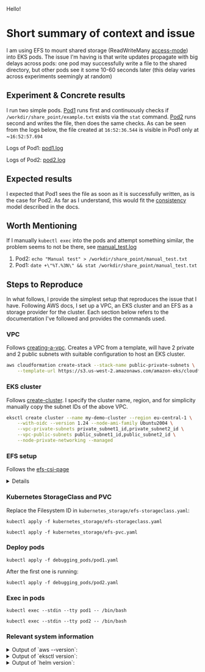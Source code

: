 Hello!

# Short summary of context and issue

I am using EFS to mount shared storage (ReadWriteMany [access-mode](https://kubernetes.io/docs/concepts/storage/persistent-volumes/#access-modes)) into EKS pods. The issue I'm having is that write updates propagate with big delays across pods: one pod may successfully write a file to the shared directory, but other pods see it some 10-60 seconds later (this delay varies across experiments seemingly at random)

## Experiment & Concrete results

I run two simple pods. [Pod1](debugging_pods/pod1.yaml) runs first and continuously checks if `/workdir/share_point/example.txt` exists via the `stat` command. [Pod2](debugging_pods/pod2.yaml) runs second and writes the file, then does the same checks. As can be seen from the logs below, the file created at `16:52:36.544` is visible in Pod1 only at ~`16:52:57.694`

Logs of Pod1: [pod1.log](logs/pod1.log)

Logs of Pod2: [pod2.log](logs/pod2.log)

## Expected results

I expected that Pod1 sees the file as soon as it is successfully written, as is the case for Pod2. As far as I understand, this would fit the [consistency](https://docs.aws.amazon.com/efs/latest/ug/how-it-works.html#consistency) model described in the docs.

## Worth Mentioning

If I manually `kubectl exec` into the pods and attempt something similar, the problem seems to not be there, see [manual_test.log](logs/manual_test.log)

1. Pod2: `echo "Manual test" > /workdir/share_point/manual_test.txt`
2. Pod1: `date +\"%T.%3N\" && stat /workdir/share_point/manual_test.txt`

## Steps to Reproduce

In what follows, I provide the simplest setup that reproduces the issue that I have. Following AWS docs, I set up a VPC, an EKS cluster and an EFS as a storage provider for the cluster. Each section below refers to the documentation I've followed and provides the commands used.

### VPC 

Follows [creating-a-vpc](https://docs.aws.amazon.com/eks/latest/userguide/creating-a-vpc.html). Creates a VPC from a template, will have 2 private and 2 public subnets with suitable configuration to host an EKS cluster.

```sh
aws cloudformation create-stack --stack-name public-private-subnets \
    --template-url https://s3.us-west-2.amazonaws.com/amazon-eks/cloudformation/2020-10-29/amazon-eks-vpc-private-subnets.yaml
```

### EKS cluster

Follows [create-cluster](https://docs.aws.amazon.com/eks/latest/userguide/create-cluster.html). I specify the cluster name, region, and for simplicity manually copy the subnet IDs of the above VPC.

```sh
eksctl create cluster --name my-demo-cluster --region eu-central-1 \
    --with-oidc --version 1.24 --node-ami-family Ubuntu2004 \
    --vpc-private-subnets private_subnet1_id,private_subnet2_id \
    --vpc-public-subnets public_subnet1_id,public_subnet2_id \
    --node-private-networking --managed
```

### EFS setup

Follows the [efs-csi-page](https://docs.aws.amazon.com/eks/latest/userguide/efs-csi.html)

<details><summary>Details</summary>
<p>

#### Create a Policy

`curl -O https://raw.githubusercontent.com/kubernetes-sigs/aws-efs-csi-driver/master/docs/iam-policy-example.json`

```sh
aws iam create-policy \
    --policy-name AmazonEKS_EFS_CSI_Driver_Policy \
    --policy-document file://iam-policy-example.json
```

#### Create a ServiceAccount

```sh
eksctl create iamserviceaccount \
    --cluster my-demo-cluster \
    --namespace kube-system \
    --name efs-csi-controller-sa \
    --attach-policy-arn arn:aws:iam::account-id:policy/AmazonEKS_EFS_CSI_Driver_Policy \
    --approve \
    --region eu-central-1
```

#### Install the EFS CSI Driver

```sh
helm repo add aws-efs-csi-driver https://kubernetes-sigs.github.io/aws-efs-csi-driver/
helm repo update
```

```sh
helm upgrade -i aws-efs-csi-driver aws-efs-csi-driver/aws-efs-csi-driver \
    --namespace kube-system \
    --set image.repository=602401143452.dkr.ecr.eu-central-1.amazonaws.com/eks/aws-efs-csi-driver \
    --set controller.serviceAccount.create=false \
    --set controller.serviceAccount.name=efs-csi-controller-sa
```

#### Creating the EFS, SG and mount points

For simplicity, manually copy the subnet IDs of the VPC.

`./complete_efs_setup.sh private_subnet1_id private_subnet2_id`

</p>
</details>

### Kubernetes StorageClass and PVC

Replace the Filesystem ID in `kubernetes_storage/efs-storageclass.yaml`:

`kubectl apply -f kubernetes_storage/efs-storageclass.yaml`

`kubectl apply -f kubernetes_storage/efs-pvc.yaml`

### Deploy pods

`kubectl apply -f debugging_pods/pod1.yaml`

After the first one is running:

`kubectl apply -f debugging_pods/pod2.yaml`

### Exec in pods

`kubectl exec --stdin --tty pod1 -- /bin/bash`

`kubectl exec --stdin --tty pod2 -- /bin/bash`


### Relevant system information

<details><summary>Output of `aws --version`:</summary>
<p>

```
aws-cli/2.8.7 Python/3.9.11 Linux/5.15.0-58-generic exe/x86_64.ubuntu.22 prompt/off
```

</p>
</details>


<details><summary>Output of `eksctl version`:</summary>
<p>

```
0.125.0
```

</p>
</details>

<details><summary>Output of `helm version`:</summary>
<p>

```
version.BuildInfo{Version:"v3.10.3", GitCommit:"835b7334cfe2e5e27870ab3ed4135f136eecc704", GitTreeState:"clean", GoVersion:"go1.18.9"}
```

</p>
</details>